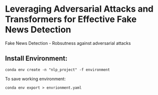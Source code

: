 # Leveraging Adversarial Attacks and Transformers for Effective Fake News Detection
Fake News Detection - Robsutness against adversarial attacks


## Install Environment:
```
conda env create -n "nlp_project" -f environment
```

To save working environment:
```
conda env export > envrionment.yaml
```
